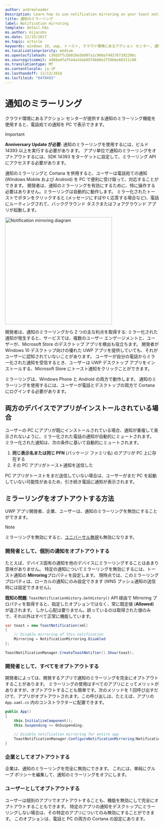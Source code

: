 ```yaml
---
author: andrewleader
Description: Learn how to use notification mirroring on your toast notifications.
title: 通知のミラーリング
label: Notification mirroring
template: detail.hbs
ms.author: mijacobs
ms.date: 12/15/2017
ms.topic: article
keywords: windows 10, uwp, トースト, クラウド環境にあるアクション センター, 通知のミラーリング, 通知, クロス デバイス
ms.localizationpriority: medium
ms.openlocfilehash: c36b5ffcbb016e5b89fa1c960a7493767192296c
ms.sourcegitcommit: 4d88adfaf544a3dab05f4660e2f59bbe60311c00
ms.translationtype: MT
ms.contentlocale: ja-JP
ms.lasthandoff: 11/13/2018
ms.locfileid: "6470493"
---
```

# <a name="notification-mirroring"></a>通知のミラーリング

クラウド環境にあるアクション センターが提供する通知のミラーリング機能を使用すると、電話宛ての通知を PC で表示できます。

> [!IMPORTANT]
> **Anniversary Update が必要**: 通知のミラーリングを使用するには、ビルド 14393 以上を実行する必要があります。 アプリ単位で通知のミラーリングをオプトアウトするには、SDK 14393 をターゲットに設定して、ミラーリング API にアクセスする必要があります。

通知のミラーリングと Cortana を併用すると、ユーザーは電話宛ての通知 (Windows Mobile および Android) を PC で便利に受け取って、対応することができます。 開発者は、通知のミラーリングを有効にするために、特に操作する必要はありません。ミラーリングは自動的に動作します。 ミラー化されたトーストでボタンをクリックすると (メッセージにすばやく応答する場合など)、電話にルーティングされて、バックグラウンド タスクまたはフォアグラウンド アプリが起動します。

<img alt="Notification mirroring diagram" src="images/toast-mirroring.gif" width="350"/>

開発者は、通知のミラーリングから 2 つの主な利点を取得する: ミラー化された通知が発生すると、サービスでは、複数のユーザー エンゲージメントと、ユーザーが、Microsoft Store のデスクトップ アプリを検出も役立ちます。 開発者が Windows 10 デスクトップ向けの優れた UWP アプリを提供していても、それがユーザーに認知されていないことがあります。 ユーザーが自分の電話からミラー化された通知を受信するとき、ユーザーは UWP デスクトップ アプリをインストールする、Microsoft Store にトースト通知をクリックことができます。

ミラーリングは、Windows Phone と Android の両方で動作します。 通知のミラーリングを使用するには、ユーザーが電話とデスクトップの両方で Cortana にログインする必要があります。


## <a name="what-if-the-app-is-installed-on-both-devices"></a>両方のデバイスでアプリがインストールされている場合

ユーザーの PC にアプリが既にインストールされている場合、通知が重複して表示されないように、ミラー化された電話の通知が自動的にミュートされます。 ミラー化された通知は、次の条件に基いて自動的にミュートされます。

1. **同じ表示名または同じ PFN** (パッケージ ファミリ名) のアプリが PC 上に存在する
2. その PC アプリがトースト通知を送信した

PC アプリがトーストをまだ送信していない場合は、ユーザーがまだ PC を起動していない可能性があるため、引き続き電話に通知が表示されます。


## <a name="how-to-opt-out-of-mirroring"></a>ミラーリングをオプトアウトする方法

UWP アプリ開発者、企業、ユーザーは、通知のミラーリングを無効にすることができます。

> [!NOTE]
> ミラーリングを無効にすると、[ユニバーサル無視](universal-dismiss.md)も無効になります。


### <a name="as-a-developer-opt-out-an-individual-notification"></a>開発者として、個別の通知をオプトアウトする

たとえば、デバイス固有の通知を他のデバイスにミラーリングすることはあまり意味がありません。 特定の通知についてミラーリングを無効にするには、トースト通知の **Mirroring**プロパティを設定します。 現時点では、このミラーリング プロパティは、ローカルの通知にのみ設定できます (WNS プッシュ通知の送信時には設定できません)。

**既知の問題**: `ToastNotificationHistory.GetHistory()` API 経由で Mirroring プロパティを取得すると、指定したオプションではなく、常に既定値 (**Allowed**) が返されます。 しかし心配は要りません。誤っているのは取得された値のみで、それ以外はすべて正常に機能しています。

```csharp
var toast = new ToastNotification(xml)
{
    // Disable mirroring of this notification
    Mirroring = NotificationMirroring.Disabled
};
  
ToastNotificationManager.CreateToastNotifier().Show(toast);
```


### <a name="as-a-developer-opt-out-completely"></a>開発者として、すべてをオプトアウトする

開発者によっては、開発するアプリで通知のミラーリングを完全にオプトアウトすることがあります。 ミラーリングの使用はすべてのアプリにとってメリットがありますが、オプトアウトすることも簡単です。次のメソッドを 1 回呼び出すだけで、アプリがオプトアウトされます。この呼び出しは、たとえば、アプリの `App.xaml.cs` 内のコンストラクターに配置できます。

```csharp
public App()
{
    this.InitializeComponent();
    this.Suspending += OnSuspending;
 
    // Disable notification mirroring for entire app
    ToastNotificationManager.ConfigureNotificationMirroring(NotificationMirroring.Disabled);
}
```


### <a name="as-an-enterprise-how-do-i-opt-out"></a>企業としてオプトアウトする

企業は、通知のミラーリングを完全に無効にできます。 これには、単純にグループ ポリシーを編集して、通知のミラーリングをオフにします。


### <a name="as-a-user-how-do-i-opt-out"></a>ユーザーとしてオプトアウトする

ユーザーは個別のアプリでオプトアウトすることも、機能を無効にして完全にオプトアウトすることもできます。 特定のアプリの通知をデスクトップにミラーリングしない場合は、その特定のアプリについてのみ無効にすることができます。 このオプションは、電話と PC の両方の Cortana の設定にあります。